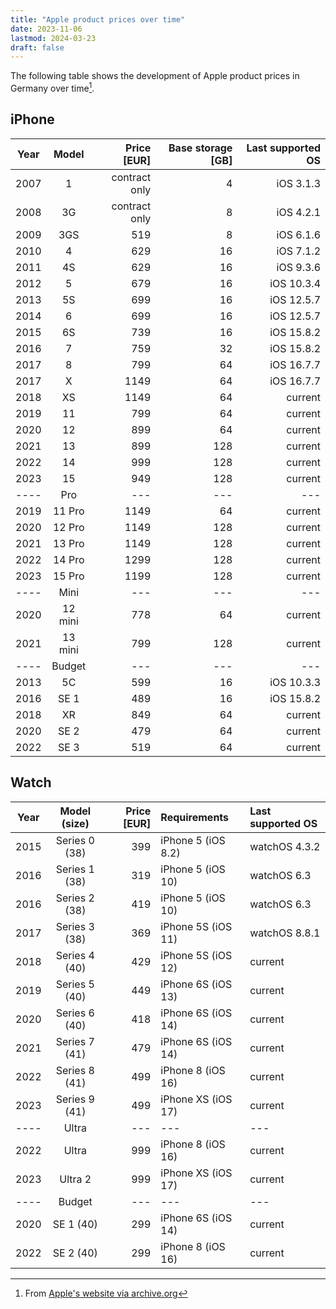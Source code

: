 ```yaml
---
title: "Apple product prices over time"
date: 2023-11-06
lastmod: 2024-03-23
draft: false
---
```


The following table shows the development of Apple product prices in Germany over time[^1].

## iPhone

| Year | Model   | Price [EUR]   | Base storage [GB] | Last supported OS |
|------|:-------:|--------------:|------------------:|------------------:|
| 2007 | 1       | contract only | 4                 | iOS 3.1.3         |
| 2008 | 3G      | contract only | 8                 | iOS 4.2.1         |
| 2009 | 3GS     | 519           | 8                 | iOS 6.1.6         |
| 2010 | 4       | 629           | 16                | iOS 7.1.2         |
| 2011 | 4S      | 629           | 16                | iOS 9.3.6         |
| 2012 | 5       | 679           | 16                | iOS 10.3.4        |
| 2013 | 5S      | 699           | 16                | iOS 12.5.7        |
| 2014 | 6       | 699           | 16                | iOS 12.5.7        |
| 2015 | 6S      | 739           | 16                | iOS 15.8.2        |
| 2016 | 7       | 759           | 32                | iOS 15.8.2        |
| 2017 | 8       | 799           | 64                | iOS 16.7.7        |
| 2017 | X       | 1149          | 64                | iOS 16.7.7        |
| 2018 | XS      | 1149          | 64                | current           |
| 2019 | 11      | 799           | 64                | current           |
| 2020 | 12      | 899           | 64                | current           |
| 2021 | 13      | 899           | 128               | current           |
| 2022 | 14      | 999           | 128               | current           |
| 2023 | 15      | 949           | 128               | current           |
| ---- | Pro     | ---           | ---               | ---               |
| 2019 | 11 Pro  | 1149          | 64                | current           |
| 2020 | 12 Pro  | 1149          | 128               | current           |
| 2021 | 13 Pro  | 1149          | 128               | current           |
| 2022 | 14 Pro  | 1299          | 128               | current           |
| 2023 | 15 Pro  | 1199          | 128               | current           |
| ---- | Mini    | ---           | ---               | ---               |
| 2020 | 12 mini | 778           | 64                | current           |
| 2021 | 13 mini | 799           | 128               | current           |
| ---- | Budget  | ---           | ---               | ---               |
| 2013 | 5C      | 599           | 16                | iOS 10.3.3        |
| 2016 | SE 1    | 489           | 16                | iOS 15.8.2        |
| 2018 | XR      | 849           | 64                | current           |
| 2020 | SE 2    | 479           | 64                | current           |
| 2022 | SE 3    | 519           | 64                | current           |

## Watch

| Year | Model (size)  | Price [EUR]  | Requirements       | Last supported OS |
|------|:-------------:|-------------:|:-------------------|:------------------|
| 2015 | Series 0 (38) | 399          | iPhone 5 (iOS 8.2) | watchOS 4.3.2     |
| 2016 | Series 1 (38) | 319          | iPhone 5 (iOS 10)  | watchOS 6.3       |
| 2016 | Series 2 (38) | 419          | iPhone 5 (iOS 10)  | watchOS 6.3       |
| 2017 | Series 3 (38) | 369          | iPhone 5S (iOS 11) | watchOS 8.8.1     |
| 2018 | Series 4 (40) | 429          | iPhone 5S (iOS 12) | current           |
| 2019 | Series 5 (40) | 449          | iPhone 6S (iOS 13) | current           |
| 2020 | Series 6 (40) | 418          | iPhone 6S (iOS 14) | current           |
| 2021 | Series 7 (41) | 479          | iPhone 6S (iOS 14) | current           |
| 2022 | Series 8 (41) | 499          | iPhone 8 (iOS 16)  | current           |
| 2023 | Series 9 (41) | 499          | iPhone XS (iOS 17) | current           |
| ---- | Ultra         | ---          | ---                | ---               |
| 2022 | Ultra         | 999          | iPhone 8 (iOS 16)  | current           |
| 2023 | Ultra 2       | 999          | iPhone XS (iOS 17) | current           |
| ---- | Budget        | ---          | ---                | ---               |
| 2020 | SE 1 (40)     | 299          | iPhone 6S (iOS 14) | current           |
| 2022 | SE 2 (40)     | 299          | iPhone 8 (iOS 16)  | current           |

[^1]: From [Apple's website via archive.org](https://web.archive.org/web/20230000000000*/www.apple.com/de)
